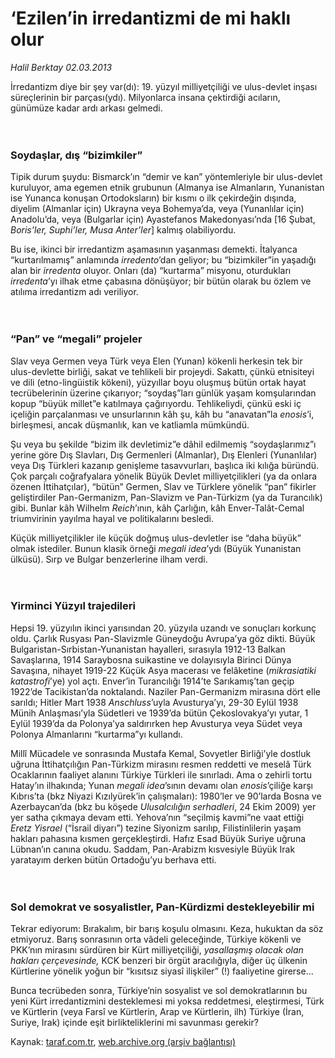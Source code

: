 # ‘Ezilen’in irredantizmi de mi haklı olur

*Halil Berktay 02.03.2013*

<div class="yazi"><p>İrredantizm diye bir şey var(dı): 19. yüzyıl milliyetçiliği ve ulus-devlet inşası süreçlerinin bir parçası(ydı). Milyonlarca insana çektirdiği acıların, günümüze kadar ardı arkası gelmedi.<br/><br/><br/></p>
<h3>Soydaşlar, dış “bizimkiler”</h3>
<p>Tipik durum şuydu: Bismarck’ın “demir ve kan” yöntemleriyle bir ulus-devlet kuruluyor, ama egemen etnik grubunun (Almanya ise Almanların, Yunanistan ise Yunanca konuşan Ortodoksların) bir kısmı o ilk çekirdeğin dışında, diyelim (Almanlar için) Ukrayna veya Bohemya’da, veya (Yunanlılar için) Anadolu’da, veya (Bulgarlar için) Ayastefanos Makedonyası’nda [16 Şubat, <i>Boris’ler, Suphi’ler, Musa Anter’ler</i>] kalmış olabiliyordu. </p>
<p>Bu ise, ikinci bir irredantizm aşamasının yaşanması demekti. İtalyanca “kurtarılmamış” anlamında <i>irredento</i>’dan geliyor; bu “bizimkiler”in yaşadığı alan bir <i>irredenta</i> oluyor. Onları (da) “kurtarma” misyonu, oturdukları <i>irredenta</i>’yı ilhak etme çabasına dönüşüyor; bir bütün olarak bu özlem ve atılıma irredantizm adı veriliyor.<br/><br/><br/></p>
<h3>“Pan” ve “megali” projeler</h3>
<p>Slav veya Germen veya Türk veya Elen (Yunan) kökenli herkesin tek bir ulus-devlette birliği, sakat ve tehlikeli bir projeydi. Sakattı, çünkü etnisiteyi ve dili (etno-lingüistik kökeni), yüzyıllar boyu oluşmuş bütün ortak hayat tecrübelerinin üzerine çıkarıyor; “soydaş”ları günlük yaşam komşularından kopup “büyük millet”e katılmaya çağırıyordu. Tehlikeliydi, çünkü eski iç içeliğin parçalanması ve unsurlarının kâh şu, kâh bu “anavatan”la <i>enosis</i>’i, birleşmesi, ancak düşmanlık, kan ve katliamla mümkündü.</p>
<p>Şu veya bu şekilde “bizim ilk devletimiz”e dâhil edilmemiş “soydaşlarımız”ı yerine göre Dış Slavları, Dış Germenleri (Almanlar), Dış Elenleri (Yunanlılar) veya Dış Türkleri kazanıp genişleme tasavvurları, başlıca iki kılığa büründü. Çok parçalı coğrafyalara yönelik Büyük Devlet milliyetçilikleri (ya da onlara özenen İttihatçılar), “bütün” Germen, Slav ve Türklere yönelik “pan” fikirler geliştirdiler Pan-Germanizm, Pan-Slavizm ve Pan-Türkizm (ya da Turancılık) gibi. Bunlar kâh Wilhelm <i>Reich</i>’ının, kâh Çarlığın, kâh Enver-Talât-Cemal triumvirinin yayılma hayal ve politikalarını besledi.</p>
<p>Küçük milliyetçilikler ile küçük doğmuş ulus-devletler ise “daha büyük” olmak istediler. Bunun klasik örneği <i>megali idea</i>’ydı (Büyük Yunanistan ülküsü). Sırp ve Bulgar benzerlerine ilham verdi.<br/><br/><br/></p>
<h3>Yirminci Yüzyıl trajedileri</h3>
<p>Hepsi 19. yüzyılın ikinci yarısından 20. yüzyıla uzandı ve sonuçları korkunç oldu. Çarlık Rusyası Pan-Slavizmle Güneydoğu Avrupa’ya göz dikti. Büyük Bulgaristan-Sırbistan-Yunanistan hayalleri, sırasıyla 1912-13 Balkan Savaşlarına, 1914 Saraybosna suikastine ve dolayısıyla Birinci Dünya Savaşına, nihayet 1919-22 Küçük Asya macerası ve felâketine (<i>mikrasiatiki katastrofi</i>’ye) yol açtı. Enver’in Turancılığı 1914’te Sarıkamış’tan geçip 1922’de Tacikistan’da noktalandı. Naziler Pan-Germanizm mirasına dört elle sarıldı; Hitler Mart 1938 <i>Anschluss</i>’uyla Avusturya’yı, 29-30 Eylül 1938 Münih Anlaşması’yla Südetleri ve 1939’da bütün Çekoslovakya’yı yutar, 1 Eylül 1939’da da Polonya’ya saldırırken hep Avusturya veya Südet veya Polonya Almanlarını “kurtarma”yı kullandı. </p>
<p>Millî Mücadele ve sonrasında Mustafa Kemal, Sovyetler Birliği’yle dostluk uğruna İttihatçılığın Pan-Türkizm mirasını resmen reddetti ve meselâ Türk Ocaklarının faaliyet alanını Türkiye Türkleri ile sınırladı. Ama o zehirli tortu Hatay’ın ilhakında; Yunan <i>megali idea</i>’sının devamı olan <i>enosis</i>’çiliğe karşı Kıbrıs’ta (bkz Niyazi Kızılyürek’in çalışmaları): 1980’ler ve 90’larda Bosna ve Azerbaycan’da (bkz bu köşede <i>Ulusalcılığın serhadleri</i>, 24 Ekim 2009) yer yer satha çıkmaya devam etti. Yehova’nın “seçilmiş kavmi”ne vaat ettiği <i>Eretz Yisrael</i> (“İsrail diyarı”) tezine Siyonizm sarılıp, Filistinlilerin yaşam hakları pahasına kısmen gerçekleştirdi. Hafız Esad Büyük Suriye uğruna Lübnan’ın canına okudu. Saddam, Pan-Arabizm kısvesiyle Büyük Irak yaratayım derken bütün Ortadoğu’yu berhava etti.<br/><br/><br/></p>
<h3>Sol demokrat ve sosyalistler, Pan-Kürdizmi destekleyebilir mi</h3>
<p>Tekrar ediyorum: Bırakalım, bir barış koşulu olmasını. Keza, hukuktan da söz etmiyoruz. Barış sonrasının orta vâdeli geleceğinde, Türkiye kökenli ve PKK’nın mirasını sürdüren bir Kürt milliyetçiliği, <i>yasallaşmış olacak olan hakları çerçevesinde,</i> KCK benzeri bir örgüt aracılığıyla, diğer üç ülkenin Kürtlerine yönelik yoğun bir “kısıtsız siyasî ilişkiler” (!) faaliyetine girerse... </p>
<p>Bunca tecrübeden sonra, Türkiye’nin sosyalist ve sol demokratlarının bu yeni Kürt irredantizmini desteklemesi mi yoksa reddetmesi, eleştirmesi, Türk ve Kürtlerin (veya Farsî ve Kürtlerin, Arap ve Kürtlerin, ilh) Türkiye (İran, Suriye, Irak) içinde eşit birlikteliklerini mi savunması gerekir? </p>
</div>

Kaynak: [taraf.com.tr](http://www.taraf.com.tr/halil-berktay/makale-ezilen-in-irredantizmi-de-mi-hakli-olur.htm), [web.archive.org (arşiv bağlantısı)](http://web.archive.org/web/20130807061915/http://www.taraf.com.tr/halil-berktay/makale-ezilen-in-irredantizmi-de-mi-hakli-olur.htm)
